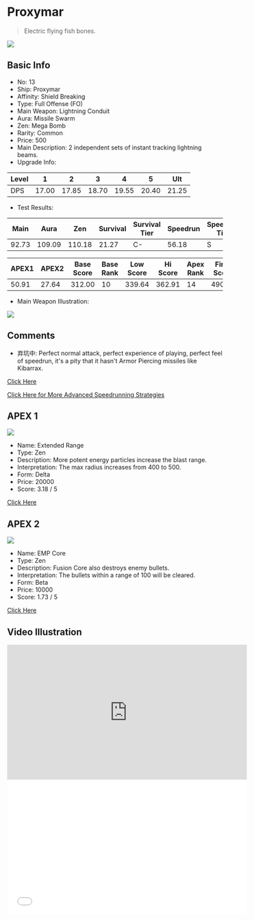 # Proxymar

> Electric flying fish bones.

<img src="/ships/ship_13.png" style={{zoom:1}}/>

## Basic Info

- No: 13
- Ship: Proxymar
- Affinity: Shield Breaking
- Type: Full Offense (FO)
- Main Weapon: Lightning Conduit
- Aura: Missile Swarm
- Zen: Mega Bomb
- Rarity: Common
- Price: 500
- Main Description: 2 independent sets of instant tracking lightning beams.
- Upgrade Info: 

| Level | 1 | 2 | 3 | 4 | 5 | Ult |
|--|--|--|--|--|--|--|
| DPS | 17.00 | 17.85 | 18.70 | 19.55 | 20.40 | 21.25 |

- Test Results: 

| Main | Aura | Zen | Survival | Survival Tier | Speedrun | Speedrun Tier | Fun | Fun Tier |
|--|--|--|--|--|--|--|--|--|
| 92.73 | 109.09 | 110.18 | 21.27 | C- | 56.18 | S | 49.64 | S |

| APEX1 | APEX2 | Base Score | Base Rank | Low Score | Hi Score | Apex Rank | Final Score | FinalRank |
|--|--|--|--|--|--|--|--|--|
| 50.91 | 27.64 | 312.00 | 10 | 339.64 | 362.91 | 14 | 490.00 | 16 |

- Main Weapon Illustration:

<img src="/illustration/main_13.gif" style={{zoom:1}}/>

## Comments

- 弃坑中: Perfect normal attack, perfect experience of playing, perfect feel of speedrun, it's a pity that it hasn't Armor Piercing missiles like Kibarrax.

[Click Here](https://gamefaqs.gamespot.com/iphone/193681-phoenix-ii/faqs/76704/ship-details-part-2#proxymar)

[Click Here for More Advanced Speedrunning Strategies](https://p2myth.club/docs/Cookbook/Proxymar)

## APEX 1

<img src="/ships/ship_13_apex_1.png" style={{zoom:1}}/>

- Name: Extended Range
- Type: Zen
- Description: More potent energy particles increase the blast range.
- Interpretation: The max radius increases from 400 to 500.
- Form: Delta
- Price: 20000
- Score: 3.18 / 5

[Click Here](https://gamefaqs.gamespot.com/iphone/193681-phoenix-ii/faqs/76704/ship-details-part-2#delta-mb-extended-range-c20000)

## APEX 2

<img src="/ships/ship_13_apex_2.png" style={{zoom:1}}/>

- Name: EMP Core
- Type: Zen
- Description: Fusion Core also destroys enemy bullets.
- Interpretation: The bullets within a range of 100 will be cleared.
- Form: Beta
- Price: 10000
- Score: 1.73 / 5

[Click Here](https://gamefaqs.gamespot.com/iphone/193681-phoenix-ii/faqs/76704/ship-details-part-2#beta-mb-core-emp-c10000)

## Video Illustration

<iframe width="560" height="315" src="https://www.youtube.com/embed/Ji4NUu6EH6g?si=31JL84uq1bqxMRpC" title="YouTube video player" frameborder="0" allow="accelerometer; autoplay; clipboard-write; encrypted-media; gyroscope; picture-in-picture; web-share" referrerpolicy="strict-origin-when-cross-origin" allowfullscreen></iframe>

<br/>

<iframe width="560" height="315" src="//player.bilibili.com/player.html?aid=789354458&bvid=BV1dC4y1R7VU&cid=1289839180&p=1&autoplay=false" scrolling="no" border="0" frameborder="no" allow="accelerometer; autoplay; clipboard-write; encrypted-media; gyroscope; picture-in-picture; web-share" framespacing="0" allowfullscreen="true"> </iframe>
